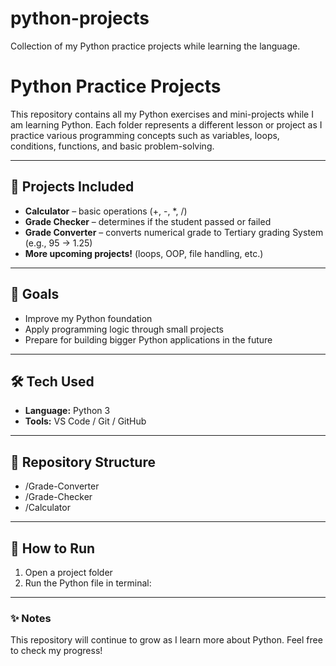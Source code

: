 # python-projects
Collection of my Python practice projects while learning the language.
# Python Practice Projects

This repository contains all my Python exercises and mini-projects while I am learning Python. Each folder represents a different lesson or project as I practice various programming concepts such as variables, loops, conditions, functions, and basic problem-solving.

---

## 📌 Projects Included
- **Calculator** – basic operations (+, -, *, /)
- **Grade Checker** – determines if the student passed or failed
- **Grade Converter** – converts numerical grade to Tertiary grading System (e.g., 95 → 1.25)
- **More upcoming projects!** (loops, OOP, file handling, etc.)

---

## 🧠 Goals
- Improve my Python foundation
- Apply programming logic through small projects
- Prepare for building bigger Python applications in the future

---

## 🛠️ Tech Used
- **Language:** Python 3
- **Tools:** VS Code / Git / GitHub

---

## 📂 Repository Structure
- /Grade-Converter
- /Grade-Checker
- /Calculator

---

## 🚀 How to Run
1. Open a project folder
2. Run the Python file in terminal:

---

### ✨ Notes
This repository will continue to grow as I learn more about Python. Feel free to check my progress!

